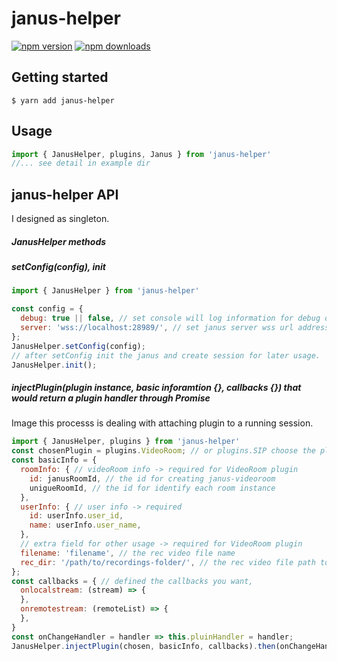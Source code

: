 # janus-helper
[![npm version](https://img.shields.io/npm/v/janus-helper.svg?style=flat-square)](https://www.npmjs.com/package/janus-helper)
[![npm downloads](https://img.shields.io/npm/dm/janus-helper.svg?style=flat-square)](https://www.npmjs.com/package/janus-helper)
## Getting started

`$ yarn add janus-helper`

## Usage
```Javascript
import { JanusHelper, plugins, Janus } from 'janus-helper'
//... see detail in example dir
```

## janus-helper API
I designed as singleton.

##### JanusHelper methods
##### setConfig(config), init
```Javascript
import { JanusHelper } from 'janus-helper'

const config = {
  debug: true || false, // set console will log information for debug or not
  server: 'wss://localhost:28989/', // set janus server wss url address 
};
JanusHelper.setConfig(config);
// after setConfig init the janus and create session for later usage.
JanusHelper.init();
```

##### injectPlugin(plugin instance, basic inforamtion {}, callbacks {}) that would return a plugin handler through Promise
Image this processs is dealing with attaching plugin to a running session.
```Javascript
import { JanusHelper, plugins } from 'janus-helper'
const chosenPlugin = plugins.VideoRoom; // or plugins.SIP choose the plugin that already defined by plugins (now support VideoRoom and SIP only)
const basicInfo = { 
  roomInfo: { // videoRoom info -> required for VideoRoom plugin
    id: janusRoomId, // the id for creating janus-videoroom
    unigueRoomId, // the id for identify each room instance
  },
  userInfo: { // user info -> required
    id: userInfo.user_id,
    name: userInfo.user_name,
  }, 
  // extra field for other usage -> required for VideoRoom plugin
  filename: 'filename', // the rec video file name
  rec_dir: '/path/to/recordings-folder/', // the rec video file path to janus-server
};
const callbacks = { // defined the callbacks you want,
  onlocalstream: (stream) => {
  },
  onremotestream: (remoteList) => {
  },
}
const onChangeHandler = handler => this.pluinHandler = handler;
JanusHelper.injectPlugin(chosen, basicInfo, callbacks).then(onChangeHandler);
```
